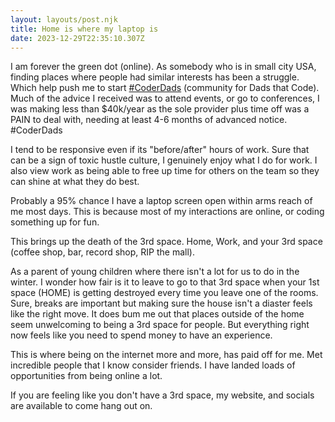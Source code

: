```yaml
---
layout: layouts/post.njk
title: Home is where my laptop is
date: 2023-12-29T22:35:10.307Z
---
```

I am forever the green dot (online). As somebody who is in small city USA, finding places where people had similar interests has been  a  struggle. Which help push me to start [#CoderDads](https://coderdads.carrd.co/) (community for Dads that Code). Much of the advice I received was to attend events, or go to conferences, I was making less than $40k/year as the sole provider plus time off was a PAIN to deal with, needing at least 4-6 months of advanced notice. #CoderDads

I tend to be responsive even if its "before/after" hours of work. Sure that can be a sign of toxic hustle culture, I genuinely enjoy what I do for work. I also view work as being able to free up time for others on the team so they can shine at what they do best. 

Probably a 95% chance I have a laptop screen open within arms reach of me most days. This is because most of my interactions are online, or coding something up for fun. 

This brings up the death of the 3rd space. Home, Work, and your 3rd space (coffee shop, bar, record shop, RIP the mall).

As a parent of young children where there isn't a lot for us to do in the winter. I wonder how fair is it to leave to go to that 3rd space when your 1st space (HOME) is getting destroyed every time you leave one of the rooms. Sure, breaks are important but making sure the house isn't a diaster feels like the right move. It does bum me out that places outside of the home seem unwelcoming to being a 3rd space for people. But everything right now feels like you need to spend money to have an experience.

This is where being on the internet more and more, has paid off for me. Met incredible people that I know consider friends. I have landed loads of opportunities from being online a lot. 

If you are feeling like you don't have a 3rd space, my website, and socials are available to come hang out on. 